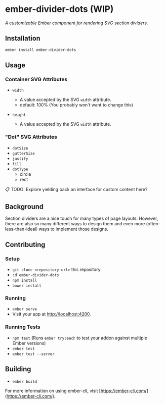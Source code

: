 # ember-divider-dots (WIP)

_A customizable Ember component for rendering SVG section dividers._

## Installation

```sh
ember install ember-divider-dots
```

## Usage

### Container SVG Attributes

* `width`
  - A value accepted by the SVG `width` attribute.
  - default: 100% (You probably won't want to change this)

* `height`
  - A value accepted by the SVG `width` attribute.

### "Dot" SVG Attributes
* `dotSize`
* `gutterSize`
* `justify`
* `fill`
* `dotType`
  - circle
  - rect

📋 TODO: Explore yielding back an interface for custom content here?

## Background

Section dividers are a nice touch for many types of page layouts. However, there are also so many different ways to design them and even more (often-less-than-ideal) ways to implement those designs. 



## Contributing

### Setup

* `git clone <repository-url>` this repository
* `cd ember-divider-dots`
* `npm install`
* `bower install`

### Running

* `ember serve`
* Visit your app at [http://localhost:4200](http://localhost:4200).

### Running Tests

* `npm test` (Runs `ember try:each` to test your addon against multiple Ember versions)
* `ember test`
* `ember test --server`

## Building

* `ember build`

For more information on using ember-cli, visit [https://ember-cli.com/](https://ember-cli.com/).

